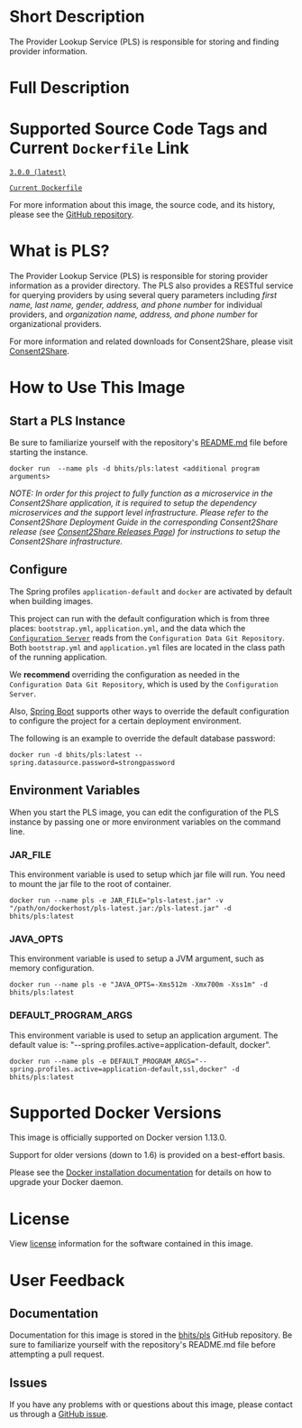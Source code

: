 
# Short Description
The Provider Lookup Service (PLS) is responsible for storing and finding provider information.

# Full Description

# Supported Source Code Tags and Current `Dockerfile` Link

[`3.0.0 (latest)`](https://github.com/bhits/pls/releases/tag/3.0.0)

[`Current Dockerfile`](https://github.com/bhits/pls/blob/master/pls/src/main/docker/Dockerfile)

For more information about this image, the source code, and its history, please see the [GitHub repository](https://github.com/bhits/pls).

# What is PLS?

The Provider Lookup Service (PLS) is responsible for storing provider information as a provider directory. The PLS also provides a RESTful service for querying providers by using several query parameters including *first name, last name, gender, address, and phone number* for individual providers, and *organization name, address, and phone number* for organizational providers.

For more information and related downloads for Consent2Share, please visit [Consent2Share](https://bhits.github.io/consent2share/).

# How to Use This Image

## Start a PLS Instance

Be sure to familiarize yourself with the repository's [README.md](https://github.com/bhits/pls) file before starting the instance.

`docker run  --name pls -d bhits/pls:latest <additional program arguments>`

*NOTE: In order for this project to fully function as a microservice in the Consent2Share application, it is required to setup the dependency microservices and the support level infrastructure. Please refer to the Consent2Share Deployment Guide in the corresponding Consent2Share release (see [Consent2Share Releases Page](https://github.com/bhits/consent2share/releases)) for instructions to setup the Consent2Share infrastructure.*
 
## Configure

The Spring profiles `application-default` and `docker` are activated by default when building images.

This project can run with the default configuration which is from three places: `bootstrap.yml`, `application.yml`, and the data which the [`Configuration Server`](https://github.com/bhits/config-server) reads from the `Configuration Data Git Repository`. Both `bootstrap.yml` and `application.yml` files are located in the class path of the running application.

We **recommend** overriding the configuration as needed in the `Configuration Data Git Repository`, which is used by the `Configuration Server`.

Also, [Spring Boot](https://projects.spring.io/spring-boot/) supports other ways to override the default configuration to configure the project for a certain deployment environment. 

The following is an example to override the default database password:

`docker run -d bhits/pls:latest --spring.datasource.password=strongpassword`

## Environment Variables

When you start the PLS image, you can edit the configuration of the PLS instance by passing one or more environment variables on the command line. 

### JAR_FILE

This environment variable is used to setup which jar file will run. You need to mount the jar file to the root of container.

`docker run --name pls -e JAR_FILE="pls-latest.jar" -v "/path/on/dockerhost/pls-latest.jar:/pls-latest.jar" -d bhits/pls:latest`

### JAVA_OPTS 

This environment variable is used to setup a JVM argument, such as memory configuration.

`docker run --name pls -e "JAVA_OPTS=-Xms512m -Xmx700m -Xss1m" -d bhits/pls:latest`

### DEFAULT_PROGRAM_ARGS 

This environment variable is used to setup an application argument. The default value is: "--spring.profiles.active=application-default, docker".

`docker run --name pls -e DEFAULT_PROGRAM_ARGS="--spring.profiles.active=application-default,ssl,docker" -d bhits/pls:latest`

# Supported Docker Versions

This image is officially supported on Docker version 1.13.0.

Support for older versions (down to 1.6) is provided on a best-effort basis.

Please see the [Docker installation documentation](https://docs.docker.com/engine/installation/) for details on how to upgrade your Docker daemon.

# License

View [license](https://github.com/bhits/pls/blob/master/LICENSE) information for the software contained in this image.

# User Feedback

## Documentation
 
Documentation for this image is stored in the [bhits/pls](https://github.com/bhits/pls) GitHub repository. Be sure to familiarize yourself with the repository's README.md file before attempting a pull request.

## Issues

If you have any problems with or questions about this image, please contact us through a [GitHub issue](https://github.com/bhits/pls/issues).

